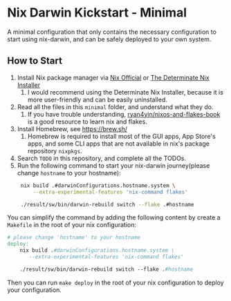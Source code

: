 # Nix Darwin Kickstart - Minimal

A minimal configuration that only contains the necessary configuration to start using nix-darwin, and can be safely deployed to your own system.

## How to Start

1. Install Nix package manager via [Nix Official](https://nixos.org/download.html#nix-install-macos) or [The Determinate Nix Installer](https://github.com/DeterminateSystems/nix-installer)
   1. I would recommend using the Determinate Nix Installer, because it is more user-friendly and can be easily uninstalled.
2. Read all the files in this `minimal` folder, and understand what they do.
   1. If you have trouble understanding, [ryan4yin/nixos-and-flakes-book](https://github.com/ryan4yin/nixos-and-flakes-book) is a good resource to learn nix and flakes.
3. Install Homebrew, see <https://brew.sh/>
   1. Homebrew is required to install most of the GUI apps, App Store's apps, and some CLI apps that are not available in nix's package repository `nixpkgs`.
4. Search `TODO` in this repository, and complete all the TODOs.
5. Run the following command to start your nix-darwin journey(please change `hostname` to your hostname):
   ```bash
	nix build .#darwinConfigurations.hostname.system \
		--extra-experimental-features 'nix-command flakes'

	./result/sw/bin/darwin-rebuild switch --flake .#hostname
   ```

You can simplify the command by adding the following content by create a `Makefile` in the root of your nix configuration:

```makefile
# please change 'hostname' to your hostname
deploy:
	nix build .#darwinConfigurations.hostname.system \
	   --extra-experimental-features 'nix-command flakes'

	./result/sw/bin/darwin-rebuild switch --flake .#hostname
```

Then you can run `make deploy` in the root of your nix configuration to deploy your configuration.

